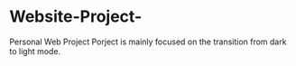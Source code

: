 # Website-Project-
Personal Web Project 
Porject is mainly focused on the transition from dark to light mode. 
